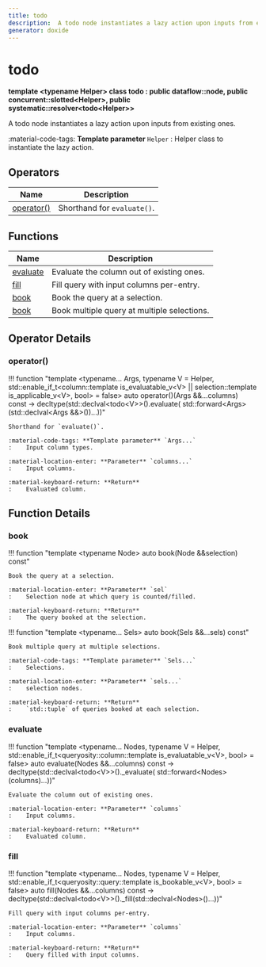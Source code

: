 ```yaml
---
title: todo
description:  A todo node instantiates a lazy action upon inputs from existing ones.
generator: doxide
---
```



# todo

**template &lt;typename Helper&gt; class todo : public dataflow::node, public concurrent::slotted&lt;Helper&gt;, public systematic::resolver&lt;todo&lt;Helper&gt;&gt;**


A todo node instantiates a lazy action upon inputs from existing ones.

:material-code-tags: **Template parameter** `Helper`
:    Helper class to instantiate the lazy action.
    


## Operators

| Name | Description |
| ---- | ----------- |
| [operator()](#operator_u0028_u0029) |  Shorthand for `evaluate()`. |

## Functions

| Name | Description |
| ---- | ----------- |
| [evaluate](#evaluate) |  Evaluate the column out of existing ones. |
| [fill](#fill) |  Fill query with input columns per-entry. |
| [book](#book) |  Book the query at a selection. |
| [book](#book) |  Book multiple query at multiple selections. |

## Operator Details

### operator()<a name="operator_u0028_u0029"></a>

!!! function "template &lt;typename... Args, typename V = Helper, std::enable_if_t&lt;column::template is_evaluatable_v&lt;V&gt; || selection::template is_applicable_v&lt;V&gt;, bool&gt; = false&gt; auto operator()(Args &amp;&amp;...columns) const -&gt; decltype(std::declval&lt;todo&lt;V&gt;&gt;().evaluate( std::forward&lt;Args&gt;(std::declval&lt;Args &amp;&amp;&gt;())...))"

    
    Shorthand for `evaluate()`.
    
    :material-code-tags: **Template parameter** `Args...`
    :    Input column types.
    
    :material-location-enter: **Parameter** `columns...`
    :    Input columns.
    
    :material-keyboard-return: **Return**
    :    Evaluated column.
    
    

## Function Details

### book<a name="book"></a>
!!! function "template &lt;typename Node&gt; auto book(Node &amp;&amp;selection) const"

    
    Book the query at a selection.
    
    :material-location-enter: **Parameter** `sel`
    :    Selection node at which query is counted/filled.
    
    :material-keyboard-return: **Return**
    :    The query booked at the selection.
    
    

!!! function "template &lt;typename... Sels&gt; auto book(Sels &amp;&amp;...sels) const"

    
    Book multiple query at multiple selections.
    
    :material-code-tags: **Template parameter** `Sels...`
    :    Selections.
    
    :material-location-enter: **Parameter** `sels...`
    :    selection nodes.
    
    :material-keyboard-return: **Return**
    :    `std::tuple` of queries booked at each selection.
    
    

### evaluate<a name="evaluate"></a>
!!! function "template &lt;typename... Nodes, typename V = Helper, std::enable_if_t&lt;queryosity::column::template is_evaluatable_v&lt;V&gt;, bool&gt; = false&gt; auto evaluate(Nodes &amp;&amp;...columns) const -&gt; decltype(std::declval&lt;todo&lt;V&gt;&gt;()._evaluate( std::forward&lt;Nodes&gt;(columns)...))"

    
    Evaluate the column out of existing ones.
    
    :material-location-enter: **Parameter** `columns`
    :    Input columns.
    
    :material-keyboard-return: **Return**
    :    Evaluated column.
    
    

### fill<a name="fill"></a>
!!! function "template &lt;typename... Nodes, typename V = Helper, std::enable_if_t&lt;queryosity::query::template is_bookable_v&lt;V&gt;, bool&gt; = false&gt; auto fill(Nodes &amp;&amp;...columns) const -&gt; decltype(std::declval&lt;todo&lt;V&gt;&gt;()._fill(std::declval&lt;Nodes&gt;()...))"

    
    Fill query with input columns per-entry.
    
    :material-location-enter: **Parameter** `columns`
    :    Input columns.
    
    :material-keyboard-return: **Return**
    :    Query filled with input columns.
    
    


